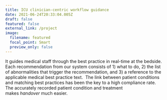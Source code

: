 ```yaml
---
title: ICU clinician-centric workflow guidance
date: 2021-06-24T20:33:04.005Z
draft: false
featured: false
external_link: /project
image:
  filename: featured
  focal_point: Smart
  preview_only: false
---
```

<!--StartFragment-->

It guides medical staff through the best practice in real-time at the bedside. Each recommendation from our system consists of 1) what to do, 2) the list of abnormalities that trigger the recommendation, and 3) a reference to the applicable medical best practice text.  The link between patient conditions and matching best practices has been the key to a high compliance rate. The accurately recorded patient condition and treatment makes *handover* much easier.

<!--EndFragment-->